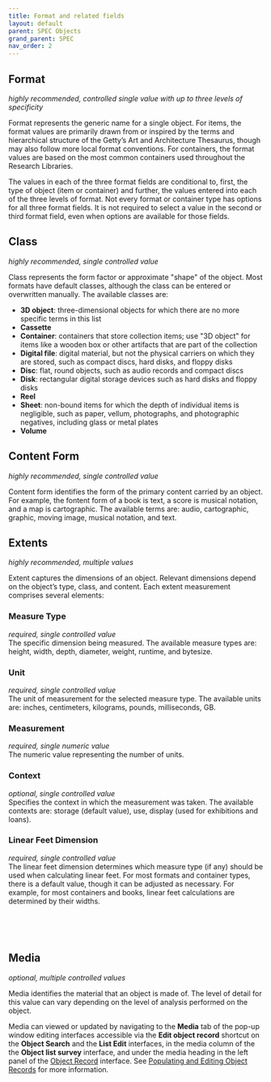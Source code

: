 ```yaml
---
title: Format and related fields
layout: default
parent: SPEC Objects
grand_parent: SPEC
nav_order: 2
---
```


## Format
*highly recommended, controlled single value with up to three levels of specificity*

Format represents the generic name for a single object. For items, the format values are primarily drawn from or inspired by the terms and hierarchical structure of the Getty’s Art and Architecture Thesaurus, though may also follow more local format conventions. For containers, the format values are based on the most common containers used throughout the Research Libraries.

The values in each of the three format fields are conditional to, first, the type of object (item or container) and further, the values entered into each of the three levels of format. Not every format or container type has options for all three format fields. It is not required to select a value in the second or third format field, even when options are available for those fields.


## Class
*highly recommended, single controlled value*

Class represents the form factor or approximate "shape" of the object. Most formats have default classes, although the class can be entered or overwritten manually. The available classes are:

- **3D object**: three-dimensional objects for which there are no more specific terms in this list
- **Cassette**
- **Container**: containers that store collection items; use "3D object" for items like a wooden box or other artifacts that are part of the collection
- **Digital file**: digital material, but not the physical carriers on which they are stored, such as compact discs, hard disks, and floppy disks
- **Disc**: flat, round objects, such as audio records and compact discs
- **Disk**: rectangular digital storage devices such as hard disks and floppy disks
- **Reel**
- **Sheet**: non-bound items for which the depth of individual items is negligible, such as paper, vellum, photographs, and photographic negatives, including glass or metal plates
- **Volume**


## Content Form
*highly recommended, single controlled value*

Content form identifies the form of the primary content carried by an object. For example, the fontent form of a book is text, a score is musical notation, and a map is cartographic. The available terms are: audio, cartographic, graphic, moving image, musical notation, and text. 


## Extents
*highly recommended, multiple values*

Extent captures the dimensions of an object. Relevant dimensions depend on the object’s type, class, and content. Each extent measurement comprises several elements:

### Measure Type
*required, single controlled value*  
The specific dimension being measured. The available measure types are: height, width, depth, diameter, weight, runtime, and bytesize.

### Unit
*required, single controlled value*  
The unit of measurement for the selected measure type. The available units are: inches, centimeters, kilograms, pounds, milliseconds, GB.

### Measurement
*required, single numeric value*  
The numeric value representing the number of units.

### Context
*optional, single controlled value*  
Specifies the context in which the measurement was taken. The available contexts are: storage (default value), use, display (used for exhibitions and loans).

### Linear Feet Dimension
*required, single controlled value*  
The linear feet dimension determines which measure type (if any) should be used when calculating linear feet. For most formats and container types, there is a default value, though it can be adjusted as necessary. For example, for most containers and books, linear feet calculations are determined by their widths.

&nbsp; 
&nbsp; 



&nbsp; 
&nbsp; 

## Media
*optional, multiple controlled values*

Media identifies the material that an object is made of. The level of detail for this value can vary depending on the level of analysis performed on the object.

Media can viewed or updated by navigating to the **Media** tab of the pop-up window editing interfaces accessible via the **Edit object record** shortcut on the **Object Search** and the **List Edit** interfaces, in the media column of the the **Object list survey** interface, and under the media heading in the left panel of the [Object Record](https://nypl.github.io/pres-docs/spec/specObjectsObjectRecord.html) interface. See [Populating and Editing Object Records](https://nypl.github.io/pres-docs/spec/specObjects.html#populating-and-editing-object-records) for more information.
